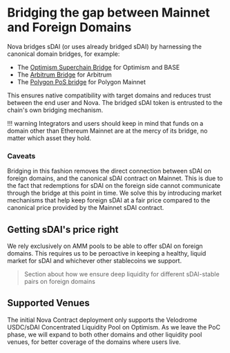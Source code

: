 # Bridging the gap between Mainnet and Foreign Domains

Nova bridges sDAI (or uses already bridged sDAI) by harnessing the canonical domain bridges, for example:

- The [Optimism Superchain Bridge](https://app.optimism.io/bridge/deposit) for Optimism and BASE
- The [Arbitrum Bridge](https://bridge.arbitrum.io/) for Arbitrum
- The [Polygon PoS bridge](https://portal.polygon.technology/bridge) for Polygon Mainnet

This ensures native compatibility with target domains and reduces trust between the end user and Nova.
The bridged sDAI token is entrusted to the chain's own bridging mechanism.

!!! warning
Integrators and users should keep in mind that funds on a domain other than Ethereum Mainnet are at the mercy of its bridge, no matter which asset they hold.

### Caveats

Bridging in this fashion removes the direct connection between sDAI on foreign domains, and the canonical sDAI contract on Mainnet.
This is due to the fact that redemptions for sDAI on the foreign side cannot communicate through the bridge at this point in time. We solve this by introducing market mechanisms that help keep foreign sDAI at a fair price compared to the canonical price provided by the Mainnet sDAI contract.

## Getting sDAI's price right

We rely exclusively on AMM pools to be able to offer sDAI on foreign domains. This requires us to be peroactive in keeping a healthy, liquid market for sDAI and whichever other stablecoins we support.

> Section about how we ensure deep liquidity for different sDAI-stable pairs on foreign domains

## Supported Venues

The initial Nova Contract deployment only supports the Velodrome USDC/sDAI Concentrated Liquidity Pool on Optimism. As we leave the PoC phase, we will expand to both other domains and other liquidity pool venues, for better coverage of the domains where users live.